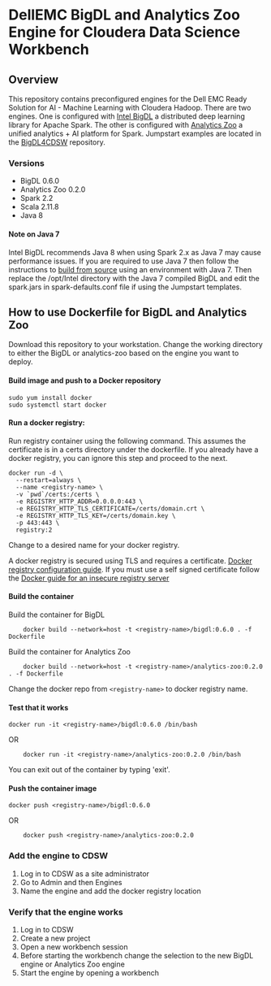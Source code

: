 # DellEMC BigDL and Analytics Zoo Engine for Cloudera Data Science Workbench

## Overview
This repository contains preconfigured engines for the Dell EMC Ready Solution for AI - Machine Learning with Cloudera Hadoop. There are two engines. One is configured with [Intel BigDL](https://bigdl-project.github.io/master/#whitepaper/) a distributed deep learning library for Apache Spark. The other is configured with [Analytics Zoo](http://analytics-zoo.github.io/) a unified analytics + AI platform for Spark. Jumpstart examples are located in the [BigDL4CDSW](https://github.com/dell-ai-engineering/BigDL4CDSW) repository.

### Versions
- BigDL 0.6.0
- Analytics Zoo 0.2.0
- Spark 2.2
- Scala 2.11.8
- Java 8

#### Note on Java 7
Intel BigDL recommends Java 8 when using Spark 2.x as Java 7 may cause performance issues. If you are required to use Java 7 then follow the instructions to [build from source](https://bigdl-project.github.io/master/#ScalaUserGuide/install-build-src/#download-bigdl-source) using an environment with Java 7. Then replace the /opt/Intel directory with the Java 7 compiled BigDL and edit the spark.jars in spark-defaults.conf file if using the Jumpstart templates.

## How to use Dockerfile for BigDL and Analytics Zoo

Download this repository to your workstation. Change the working directory to either the BigDL or analytics-zoo based on the engine you want to deploy.

#### Build image and push to a Docker repository
    sudo yum install docker
    sudo systemctl start docker

#### Run a docker registry: 
Run registry container using the following command. This assumes the certificate is in a certs directory under the dockerfile. If you already have a docker registry, you can ignore this step and proceed to the next.
```
docker run -d \
  --restart=always \
  --name <registry-name> \
  -v `pwd`/certs:/certs \
  -e REGISTRY_HTTP_ADDR=0.0.0.0:443 \
  -e REGISTRY_HTTP_TLS_CERTIFICATE=/certs/domain.crt \
  -e REGISTRY_HTTP_TLS_KEY=/certs/domain.key \
  -p 443:443 \
  registry:2
```
Change <registry-name> to a desired name for your docker registry.

A docker registry is secured using TLS and requires a certificate. [Docker registry configuration guide](https://docs.docker.com/registry/deploying/). If you must use a self signed certificate follow the [Docker guide for an insecure registry server](https://docs.docker.com/registry/insecure/#use-self-signed-certificates)

#### Build the container
Build the container for BigDL
```
    docker build --network=host -t <registry-name>/bigdl:0.6.0 . -f Dockerfile
```

Build the container for Analytics Zoo
```    
    docker build --network=host -t <registry-name>/analytics-zoo:0.2.0 . -f Dockerfile
```

Change the docker repo from ```<registry-name>``` to docker registry name.

#### Test that it works
    docker run -it <registry-name>/bigdl:0.6.0 /bin/bash
OR
```
    docker run -it <registry-name>/analytics-zoo:0.2.0 /bin/bash
``` 
You can exit out of the container by typing 'exit'.

#### Push the container image
    docker push <registry-name>/bigdl:0.6.0
OR
```
    docker push <registry-name>/analytics-zoo:0.2.0
```

### Add the engine to CDSW
1. Log in to CDSW as a site administrator
2. Go to Admin and then Engines
3. Name the engine and add the docker registry location

### Verify that the engine works
1. Log in to CDSW
2. Create a new project
3. Open a new workbench session
4. Before starting the workbench change the selection to the new BigDL engine or Analytics Zoo engine
5. Start the engine by opening a workbench
